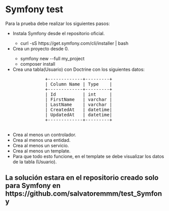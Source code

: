     
<h1>Symfony test</h1>

Para la prueba debe realizar los siguientes pasos:
<ul>
    <li>Instala Symfony desde el repositorio oficial.</li>
    <ul><li>curl -sS https://get.symfony.com/cli/installer | bash</li></ul>
    <li>Crea un proyecto desde 0. </li>
        <ul><li> symfony new --full my_project</li>
            <li> composer install</li>
        </ul>
    <li>Crea una tabla(Usuario) con Doctrine con los siguientes datos:
            <pre>
            +-------------+---------+
            | Column Name | Type    |
            +-------------+---------+
            | Id          | int     |
            | FirstName   | varchar |
            | LastName    | varchar |
            | CreatedAt   | datetime|
            | UpdatedAt   | datetime|
            +-------------+---------+
        </pre></li>
    <li>Crea al menos un controlador.</li>
    <li>Crea al menos una entidad.</li>
    <li>Crea al menos un servicio.</li>
    <li>Crea al menos un template.</li>
   <li>Para que todo esto funcione, en el template se debe visualizar los datos de la tabla (Usuario).</li>
</ul>    
<h2>
    La solución estara en el repositorio creado solo para Symfony en https://github.com/salvatoremmm/test_Symfony
</h2>
